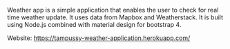 Weather app is a simple application that enables the user to check for real time weather update. It uses data from Mapbox and Weatherstack. It is built using Node.js combined with material design for bootstrap 4.

Website: https://tampussy-weather-application.herokuapp.com/